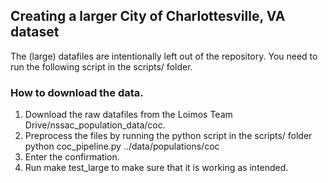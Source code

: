 ## Creating a larger City of Charlottesville, VA dataset

The (large) datafiles are intentionally left out of the repository. You need to
run the following script in the scripts/ folder.

### How to download the data. 

1. Download the raw datafiles from the Loimos Team Drive/nssac_population_data/coc. 
2. Preprocess the files by running the python script in the scripts/ folder
python coc_pipeline.py ../data/populations/coc
3. Enter the confirmation.
4. Run make test_large to make sure that it is working as intended.
